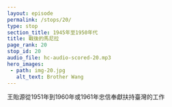 ```yaml
---
layout: episode
permalink: /stops/20/
type: stop
section_title: 1945年至1950年代
title: 戰後的馬尼拉
page_rank: 20
stop_id: 20
audio_file: hc-audio-scored-20.mp3
hero_images:
 - path: img-20.jpg
   alt_text: Brother Wang
---
```


<!-- Brother Wang, a.k.a. Ong Yee Guan, faithfully offered to the work in Taiwan from 1951-1960 or ‘61. -->

<!---
title: 戰後的馬尼拉
-->
王貽源從1951年到1960年或1961年忠信奉獻扶持臺灣的工作


<!--- TRANSCRIPT
Before we continue sharing how Brother Witness Lee helped the church in Manila, let's insert a short story about a brother named Wang, whom Brother Lee met on this trip. This brother had a significant impact on the work in Taiwan during its early stages.

While in Manila a few days before his return to Taiwan, Brother Lee was informed by Brother Huang Ho Seng that a certain Brother Wang wished to speak with him in private. At that time, Brother Wang had a very large business in the Philippines. He came alone to see Brother Lee and said, “Brother Lee, I have a burden for the work you are doing in Taiwan. Please tell me the amount of funds necessary for the entire work of the Lord in Taiwan when you return this time. Also, let me know the funds needed for the work in Taiwan every year, and I will offer the entire amount.”

Brother Lee replied, “Brother Wang, I would like to let you know that we have learned to serve the Lord since our youth, and one thing we learned is to never tell others about our needs and never ask for donations.”

Brother Wang responded, “Brother Lee, I absolutely know this principle. But you must know that you did not come to talk to me; neither have you asked for a donation; it is I who am entreating you. You are for the Lord, and I am also for the Lord. I came to entreat you; you must tell me.” 

Under such a circumstance, Brother Lee sensed that this was of the Lord, so he disclosed the amount. Brother Wang proved to be truly faithful. From 1951 to 1960 or 1961, he faithfully fulfilled his commitment each year.

Due to the financial provisions from Brother Wang, the original small meeting hall in Taipei was demolished and replaced with a larger one. Additionally, the funds were used to purchase land for halls two, three, and four, as well as a twenty-eight thousand square-foot plot for the Kaohsiung meeting hall. This support also enabled Brother Lee to initiate the publication of The Ministry of the Word in 1951 and to hold the first training in Taipei in 1952, which produced 80 to 100 full-time serving ones. The Lord’s work in Taiwan experienced significant growth and progress during this period.

One time, Brother Wang fellowshipped with Brother Lee, saying, “Brother Lee, I can tell you that sometimes I had to borrow the money to offer to the Lord because I did not have it.” Upon hearing this, Brother Lee was deeply moved, almost to tears. He would never forget the brothers and sisters of this family and earnestly prayed for the Lord’s abundant blessings upon them. Brother Wang is the older sibling of Betty Ong, one of the two sisters appointed by Brother Lee as a deaconess in 1951.

在繼續分享李常受弟兄如何幫助馬尼拉召會時，讓我們先插入一段小故事。這是關於李弟兄在旅程中遇見的一位王姓弟兄。這位弟兄對於臺灣早期的工作有極大的影響。

李弟兄從馬尼拉回臺灣的前幾天，黃和聲弟兄通知他有一位王弟兄願意私下跟他交談。當時王弟兄在菲律濱的生意作得很大。他來見李弟兄說:「李弟兄，我對你在臺灣的工作很有負擔。請你務必告訴我，你這次回去，臺灣島上整個主的工作，需要多少款項，以及每一年臺灣島上的工作需要多少款項，我要全數奉獻。」

李弟兄回答說:「王弟兄，我願意你知道，我們從年輕學習事奉主，就學了一個功課，從來不把我們的需要告訴人，從來不向人募捐。」

王弟兄回應說:「李弟兄，我絕對知道這原則。但你要知道，這不是你來告訴我，也不是你來募捐，是我來求你，是我來求你，你一定要告訴我。」

李弟兄感覺到這是出乎主的，所以把款項告訴他。王弟兄也非常忠誠。他從1951年，大約到1960或1961年，每一年他都完全照數辦理。

由於王弟兄財物的供給，臺北原本的小會所被拆掉，重建了一個較大的會所。不僅如此，這筆款項也用來購置二會所、三會所、四會所，以及高雄會所那塊七百八十坪的地。這個供給也幫助李弟兄於1951年開始出版話語職事的刊物，且於1952年在臺北舉行頭一次的訓練。當時產生了八十至一百位的全時間服事者。主在臺灣這段日子的工作經歷極大的成長和進展。

王弟兄有一次跟李弟兄交通說:「李弟兄，我告訴你，有時我奉獻這個款，並不是我有這個款，而是我代款來奉獻給主的。」李弟兄聽了，眼淚幾乎要落下來。他永不會忘記這一家的弟兄姊妹，且懇切禱告主豐厚的祝福他們。王弟兄是王淑貴的長兄。她是李弟兄於1951年所設立的兩位女執事其中之一位。

-->